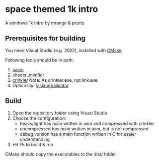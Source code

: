 # space themed 1k intro

A windows 1k intro by mrange & pestis.

## Prerequisites for building

You need Visual Studio (e.g. 2022), installed with [CMake](https://cmake.org/).

Following tools should be in path:

1. [nasm](https://www.nasm.us/)
2. [shader_minifier](https://github.com/laurentlb/Shader_Minifier)
3. [crinkler](https://github.com/runestubbe/Crinkler) Note: As crinkler.exe, not
   link.exe
4. Optionally: [glslangValidator](https://github.com/KhronosGroup/glslang)

## Build

1. Open the repository folder using Visual Studio
2. Choose the configuration:
   - heavy/light has main written in asm and compressed with crinkler
   - uncompressed has main written in asm, but is not compressed
   - debug version has a main function written in C for easier understanding
3. Hit F5 to build & run

CMake should copy the executables to the dist/ folder.
